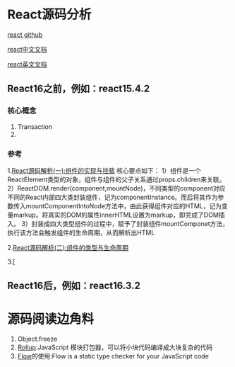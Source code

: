# React源码分析
[react github](https://github.com/facebook/react)

[react中文文档](https://react.docschina.org/)

[react英文文档](https://reactjs.org/)

## React16之前，例如：react15.4.2
### 核心概念
1. Transaction
2. 
### 参考
1.[React源码解析(一):组件的实现与挂载](https://juejin.im/post/5983dfbcf265da3e2f7f32de) 核心要点如下：
 1）组件是一个ReactElement类型的对象，组件与组件的父子关系通过props.children来关联。
 2）ReactDOM.render(component,mountNode)，不同类型的component对应不同的React内部四大类封装组件，记为componentInstance。而后将其作为参数传入mountComponentIntoNode方法中，由此获得组件对应的HTML，记为变量markup。将真实的DOM的属性innerHTML设置为markup，即完成了DOM插入。
 3）封装成四大类型组件的过程中，赋予了封装组件mountComponet方法， 执行该方法会触发组件的生命周期，从而解析出HTML

2.[React源码解析(二):组件的类型与生命周期](https://juejin.im/post/59ca03b9518825177c60d10b)

3.[

## React16后，例如：react16.3.2

# 源码阅读边角料
1. Object.freeze
2. [Rollup](https://www.rollupjs.com/guide/zh):JavaScript 模块打包器，可以将小块代码编译成大块复杂的代码
3. [Flow](https://flow.org/en/)的使用:Flow is a static type checker for your JavaScript code

